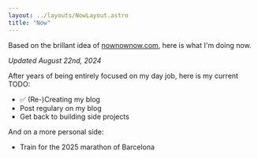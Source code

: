 ```yaml
---
layout: ../layouts/NowLayout.astro
title: "Now"
---
```


Based on the brillant idea of <a href="https://nownownow.com/">nownownow.com</a>, here is what I'm doing now.

_Updated August 22nd, 2024_

After years of being entirely focused on my day job, here is my current TODO:

- ✅ (Re-)Creating my blog
- Post regulary on my blog
- Get back to building side projects

And on a more personal side:

- Train for the 2025 marathon of Barcelona
